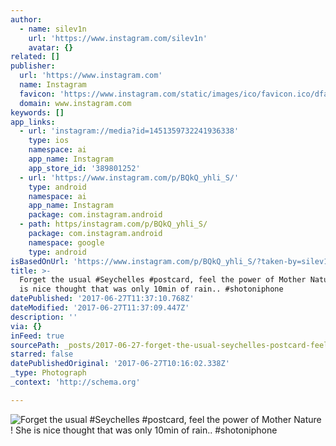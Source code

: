 ```yaml
---
author:
  - name: silev1n
    url: 'https://www.instagram.com/silev1n'
    avatar: {}
related: []
publisher:
  url: 'https://www.instagram.com'
  name: Instagram
  favicon: 'https://www.instagram.com/static/images/ico/favicon.ico/dfa85bb1fd63.ico'
  domain: www.instagram.com
keywords: []
app_links:
  - url: 'instagram://media?id=1451359732241936338'
    type: ios
    namespace: ai
    app_name: Instagram
    app_store_id: '389801252'
  - url: 'https://www.instagram.com/p/BQkQ_yhli_S/'
    type: android
    namespace: ai
    app_name: Instagram
    package: com.instagram.android
  - path: https/instagram.com/p/BQkQ_yhli_S/
    package: com.instagram.android
    namespace: google
    type: android
isBasedOnUrl: 'https://www.instagram.com/p/BQkQ_yhli_S/?taken-by=silev1n'
title: >-
  Forget the usual #Seychelles #postcard, feel the power of Mother Nature ! She
  is nice thought that was only 10min of rain.. #shotoniphone
datePublished: '2017-06-27T11:37:10.768Z'
dateModified: '2017-06-27T11:37:09.447Z'
description: ''
via: {}
inFeed: true
sourcePath: _posts/2017-06-27-forget-the-usual-seychelles-postcard-feel-the-power-of-mo.md
starred: false
datePublishedOriginal: '2017-06-27T10:16:02.338Z'
_type: Photograph
_context: 'http://schema.org'

---
```

![Forget the usual #Seychelles #postcard, feel the power of Mother Nature ! She is nice thought that was only 10min of rain.. #shotoniphone](https://scontent.cdninstagram.com/t51.2885-15/s640x640/sh0.08/e35/16583506_764612137021650_1859471103999606784_n.jpg)